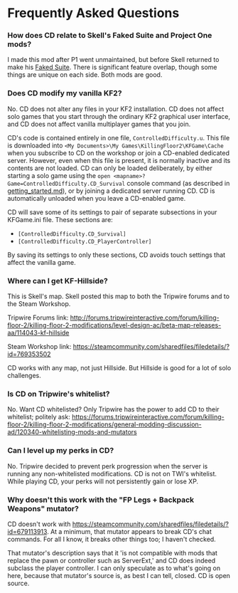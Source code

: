 # Frequently Asked Questions

### How does CD relate to Skell's Faked Suite and Project One mods?

I made this mod after P1 went unmaintained, but before Skell returned to make his [Faked Suite](https://steamcommunity.com/sharedfiles/filedetails/?id=768190709).
There is significant feature overlap, though some things are unique on each side. Both mods are good.

### Does CD modify my vanilla KF2?

No.  CD does not alter any files in your KF2 installation.  CD does not affect solo games that you start through the ordinary KF2 graphical user interface, and CD does not affect vanilla multiplayer games that you join.

CD's code is contained entirely in one file, `ControlledDifficulty.u`.  This file is downloaded into `<My Documents>\My Games\KillingFloor2\KFGame\Cache` when you subscribe to CD on the workshop or join a CD-enabled dedicated server.  However, even when this file is present, it is normally inactive and its contents are not loaded.  CD can only be loaded deliberately, by either starting a solo game using the `open <mapname>?Game=ControlledDifficulty.CD_Survival` console command (as described in [getting_started.md](getting_started.md)), or by joining a dedicated server running CD.  CD is automatically unloaded when you leave a CD-enabled game.

CD will save some of its settings to pair of separate subsections in your KFGame.ini file.  These sections are:

* `[ControlledDifficulty.CD_Survival]`
* `[ControlledDifficulty.CD_PlayerController]`

By saving its settings to only these sections, CD avoids touch settings that affect the vanilla game.

### Where can I get KF-Hillside?

This is Skell's map. Skell posted this map to both the Tripwire forums and to the Steam Workshop.

Tripwire Forums link: http://forums.tripwireinteractive.com/forum/killing-floor-2/killing-floor-2-modifications/level-design-ac/beta-map-releases-aa/114043-kf-hillside

Steam Workshop link: https://steamcommunity.com/sharedfiles/filedetails/?id=769353502

CD works with any map, not just Hillside. But Hillside is good for a lot of solo challenges.

### Is CD on Tripwire's whitelist?

No. Want CD whitelisted?  Only Tripwire has the power to add CD to their whitelist; politely ask: https://forums.tripwireinteractive.com/forum/killing-floor-2/killing-floor-2-modifications/general-modding-discussion-ad/120340-whitelisting-mods-and-mutators

### Can I level up my perks in CD?

No. Tripwire decided to prevent perk progression when the server is running any non-whitelisted modifications.
CD is not on TWI's whitelist.
While playing CD, your perks will not persistently gain or lose XP.

### Why doesn't this work with the "FP Legs + Backpack Weapons" mutator?

CD doesn't work with https://steamcommunity.com/sharedfiles/filedetails/?id=679113913. At a minimum, that mutator appears to break CD's chat commands. For all I know, it breaks other things too; I haven't checked.

That mutator's description says that it 'is not compatible with mods that replace the pawn or controller such as ServerExt,' and CD does indeed subclass the player controller. I can only speculate as to what's going on here, because that mutator's source is, as best I can tell, closed. CD is open source.
